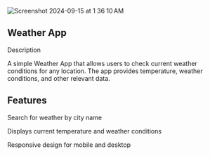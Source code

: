 
![Screenshot 2024-09-15 at 1 36 10 AM](https://github.com/user-attachments/assets/3ec2b3be-a887-403d-bab3-28cb8154f52e)






Weather App
------------
Description

A simple Weather App that allows users to check current weather conditions for any location. The app provides temperature, weather conditions, and other relevant data.

Features
---------
Search for weather by city name

Displays current temperature and weather conditions

Responsive design for mobile and desktop
